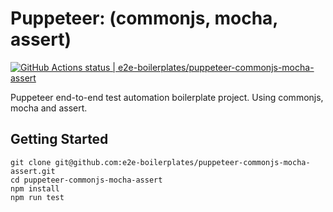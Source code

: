 # Puppeteer: (commonjs, mocha, assert)

[![GitHub Actions status | e2e-boilerplates/puppeteer-commonjs-mocha-assert](https://github.com/e2e-boilerplates/puppeteer-commonjs-mocha-assert/workflows/puppeteer-commonjs-mocha-assert/badge.svg)](https://github.com/e2e-boilerplates/puppeteer-commonjs-mocha-assert/actions?workflow=puppeteer-commonjs-mocha-assert)

Puppeteer end-to-end test automation boilerplate project. Using commonjs, mocha and assert.

## Getting Started

    git clone git@github.com:e2e-boilerplates/puppeteer-commonjs-mocha-assert.git
    cd puppeteer-commonjs-mocha-assert
    npm install
    npm run test
